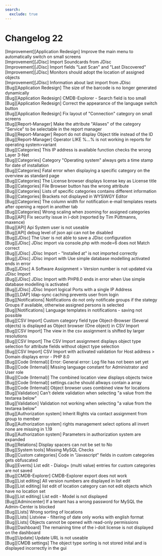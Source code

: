 ```yaml
---
search:
  exclude: true
---
```

# Changelog 22
<!-- cSpell:disable -->
<!-- markdownlint-disable MD052 -->
[Improvement][Application Redesign] Improve the main menu to automatically switch on small screens<br>
[Improvement][JDisc]                Import Soundcards from JDisc<br>
[Improvement][JDisc]                Import fields "Last Scan" and "Last Discovered"<br>
[Improvement][JDisc]                Monitors should adopt the location of assigned objects<br>
[Improvement][JDisc]                Information about last import from JDisc<br>
[Bug][Application Redesign]         The size of the barcode is no longer generated dynamically<br>
[Bug][Application Redesign]         CMDB-Explorer - Search field is too small<br>
[Bug][Application Redesign]         Correct the appearance of the language switch button<br>
[Bug][Application Redesign]         Fix layout of "Connection" category on small screens<br>
[Bug][Report-Manager]               Make the attribute "Aliases" of the category "Service" to be selectable in the report manager<br>
[Bug][Report-Manager]               Report do not display Object title instead of the ID<br>
[Bug][Report-Manager]               Operator LIKE %...% is not working in reports for operating system>variant<br>
[Bug][Categories]                   This IP address is available function checks the wrong Layer 3-Net<br>
[Bug][Categories]                   Category "Operating system" always gets a time stamp for date of installation<br>
[Bug][Categories]                   Fatal error when displaying a specific category on the overview as standard page<br>
[Bug][Categories]                   The License browser displays license key as License title<br>
[Bug][Categories]                   File Browser button has the wrong attribute<br>
[Bug][Categories]                   Lists of specific categories contains different information<br>
[Bug][Categories]                   Brackets not displayed in WYSIWGY Editor<br>
[Bug][Categories]                   The column width for notification e-mail templates resets after opening a report in another tab<br>
[Bug][Categories]                   Wrong scaling when zooming for assigned categories<br>
[Bug][API]                          Fix security issue in i-doit (reported by Tim Püttmanns, maxence)<br>
[Bug][API]                          Api System user is not useable<br>
[Bug][API]                          debug level of json api can not be disabled<br>
[Bug][JDisc]                        The User is not able to save a JDisc configuration<br>
[Bug][JDisc]                        JDisc import via console.php with mode=6 does not Match correct<br>
[Bug][JDisc]                        JDisc Import - "Installed at" is not imported correctly<br>
[Bug][JDisc]                        JDisc import with Use simple database modelling activated ends in error<br>
[Bug][JDisc]                        A  Software Assignment > Version number is not updated via JDisc Import<br>
[Bug][JDisc]                        JDisc Import with PHP8.0 ends in error when Use simple database modelling is activated<br>
[Bug][JDisc]                        JDisc Import logical Ports with a single IP Address<br>
[Bug][LDAP]                         ldap-sync caching prevents user from login<br>
[Bug][Notifications]                Notifications do not only notificate groups if the stategy Groups if available, otherwise assigned persons is selected<br>
[Bug][Notifications]                Language templates in notifications - saving not possible<br>
[Bug][CSV Import]                   Custom category field  type Object-Browser (Several objects) is displayed as Object browser (One object) in CSV Import<br>
[Bug][CSV Import]                   The view in the csv assignment is shifted by larger resolutions<br>
[Bug][CSV Import]                   The CSV Import assignment displays object type selection for attribute fields without object type selection<br>
[Bug][CSV Import]                   CSV Import with activated validation for Host address > Domain displays error - PHP 8.0<br>
[Bug][Code (Internal)]              Error: General error: Log file has not been set yet<br>
[Bug][Code (Internal)]              Missing language constant for Administrator and User role<br>
[Bug][Code (Internal)]              The combined location view displays objects twice<br>
[Bug][Code (Internal)]              settings.cache should allways contain a array<br>
[Bug][Code (Internal)]              Object browser uses combined view for locations<br>
[Bug][Validation]                   Can't delete validation when selecting "a value from the textarea below"<br>
[Bug][Validation]                   Validation not working when selecting "a value from the textarea below"<br>
[Bug][Authorization system]         Inherit Rights via contact assignment from group to member<br>
[Bug][Authorization system]         rights management select options all invert none are missing in 1.19<br>
[Bug][Authorization system]         Parameters in authorization system are expanded<br>
[Bug][Relations]                    Display spacers can not be set to No<br>
[Bug][System tools]                 Missing MySQL Checks<br>
[Bug][Custom categories]            Code in "Javascript" fields in custom categories gets obfuscated<br>
[Bug][Events]                       List edit - Dialog+ (multi value) entries for custom categories are not saved<br>
[Bug][CMDB-Explorer]                CMDB-Explorer export does not work<br>
[Bug][List editing]                 All version numbers are displayed in list edit<br>
[Bug][List editing]                 list edit of location category can not edit objects which have no location set<br>
[Bug][List editing]                 List edit - Model is not displayed<br>
[Bug][Admincenter]                  If a tenant has a wrong password for MySQL the Admin-Center is blocked<br>
[Bug][Lists]                        Wrong sorting of locations<br>
[Bug][Lists]                        Listview - filtering of date only works with english format<br>
[Bug][Lists]                        Objects cannot be opened with read-only permissions<br>
[Bug][Dashboard]                    The remaining time of the i-doit license is not displayed on the dashboard<br>
[Bug][Update]                       Update URL is not useable<br>
[Bug][CMDB settings]                The object type sorting is not stored inital and is displayed incorrectly in the gui<br>
